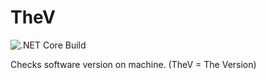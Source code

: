 # TheV
![.NET Core Build](https://github.com/henkans/TheV/workflows/.NET%20Core%20Build/badge.svg)

Checks software version on machine. (TheV = The Version)
